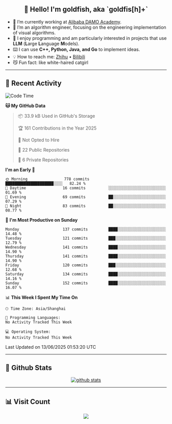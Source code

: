 
<h2 align="center">👋 Hello! I'm goldfish, aka `goldfis[h]+`</h2>

- 📍 I’m currently working at [Alibaba DAMO Academy](https://damo.alibaba.com/).  
- 🌱 I’m an algorithm engineer, focusing on the engineering implementation of visual algorithms.  
- 💬 I enjoy programming and am particularly interested in projects that use **LLM** (**L**arge **L**anguage **M**odels).   
- ⌨️ I can use **C++, Python, Java, and Go** to implement ideas.  
- 💡 How to reach me: [Zhihu](https://www.zhihu.com/people/goldfishh) • [Bilibili](https://space.bilibili.com/11349246)  
- 😼 Fun fact: like white-haired catgirl  

-------

## 🔧 Recent Activity

<!--START_SECTION:waka-->
![Code Time](http://img.shields.io/badge/Code%20Time-94%20hrs%2013%20mins-blue)

**🐱 My GitHub Data** 

> 📦 33.9 kB Used in GitHub's Storage 
 > 
> 🏆 161 Contributions in the Year 2025
 > 
> 🚫 Not Opted to Hire
 > 
> 📜 22 Public Repositories 
 > 
> 🔑 6 Private Repositories 
 > 
**I'm an Early 🐤** 

```text
🌞 Morning                778 commits         █████████████████████░░░░   82.24 % 
🌆 Daytime                16 commits          ░░░░░░░░░░░░░░░░░░░░░░░░░   01.69 % 
🌃 Evening                69 commits          ██░░░░░░░░░░░░░░░░░░░░░░░   07.29 % 
🌙 Night                  83 commits          ██░░░░░░░░░░░░░░░░░░░░░░░   08.77 % 
```
📅 **I'm Most Productive on Sunday** 

```text
Monday                   137 commits         ████░░░░░░░░░░░░░░░░░░░░░   14.48 % 
Tuesday                  121 commits         ███░░░░░░░░░░░░░░░░░░░░░░   12.79 % 
Wednesday                141 commits         ████░░░░░░░░░░░░░░░░░░░░░   14.90 % 
Thursday                 141 commits         ████░░░░░░░░░░░░░░░░░░░░░   14.90 % 
Friday                   120 commits         ███░░░░░░░░░░░░░░░░░░░░░░   12.68 % 
Saturday                 134 commits         ████░░░░░░░░░░░░░░░░░░░░░   14.16 % 
Sunday                   152 commits         ████░░░░░░░░░░░░░░░░░░░░░   16.07 % 
```


📊 **This Week I Spent My Time On** 

```text
🕑︎ Time Zone: Asia/Shanghai

💬 Programming Languages: 
No Activity Tracked This Week

💻 Operating System: 
No Activity Tracked This Week
```


 Last Updated on 13/06/2025 01:53:20 UTC
<!--END_SECTION:waka-->

-------

## 📆 Github Stats

<p align="center">
    <a href="https://github.com/anuraghazra/github-readme-stats">
      <img src="https://github-readme-stats.vercel.app/api?username=goldfishh&show_icons=true&theme=dracula" alt="github stats" />
    </a>
</p>

-------

## 📊 Visit Count

<p align="center">
  <a href="https://count.getloli.com/"><img src="https://count.getloli.com/get/@:goldfishh?theme=rule34"></a>
</p>
